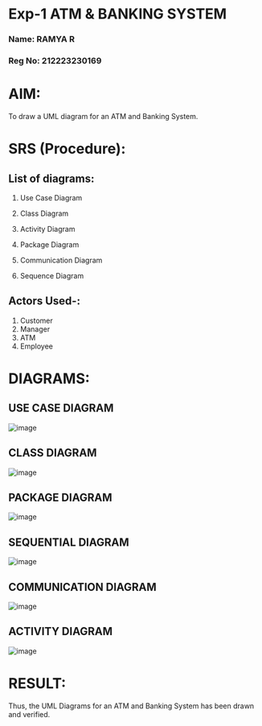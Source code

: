 # Exp-1 ATM & BANKING SYSTEM
### Name: RAMYA R
### Reg No: 212223230169
# AIM:

To draw a UML diagram for an ATM and Banking System.

# SRS (Procedure):

## List of diagrams:

1. Use Case Diagram

2. Class Diagram

3. Activity Diagram

4. Package Diagram

5. Communication Diagram

6. Sequence Diagram

## Actors Used-:

1. Customer
2. Manager
3. ATM
4. Employee

# DIAGRAMS:
## USE CASE DIAGRAM
![image](https://github.com/user-attachments/assets/5412f665-14dc-4133-b588-40c75cc32c1c)

## CLASS DIAGRAM
![image](https://github.com/user-attachments/assets/d6ca65e9-440b-4e86-9677-de52000b2cb1)

## PACKAGE DIAGRAM
![image](https://github.com/user-attachments/assets/f45845c4-978c-4d90-822f-7e1d85f09be6)

## SEQUENTIAL DIAGRAM
![image](https://github.com/user-attachments/assets/d1a8b0b0-91b3-4159-b104-3850bd930f9f)

## COMMUNICATION DIAGRAM
![image](https://github.com/user-attachments/assets/5e8048aa-e870-428c-8972-f37686f084c0)

## ACTIVITY DIAGRAM
![image](https://github.com/user-attachments/assets/3ffc1430-994f-4c33-bbc9-a9c61a38101a)


# RESULT:
Thus, the UML Diagrams for an ATM and Banking System has been drawn and verified.
